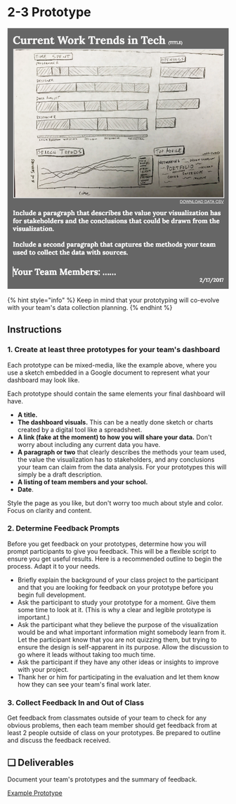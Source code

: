 # 2-3 Prototype

![Example Static Prototype](../../.gitbook/assets/prototypeex.png)

{% hint style="info" %}
Keep in mind that your prototyping will co-evolve with your team's data collection planning.
{% endhint %}

## Instructions

### 1. Create at least three prototypes for your team's dashboard

Each prototype can be mixed-media, like the example above, where you use a sketch embedded in a Google document to represent what your dashboard may look like.

Each prototype should contain the same elements your final dashboard will have.

* **A title.**
* **The dashboard visuals.** This can be a neatly done sketch or charts created by a digital tool like a spreadsheet.
* **A link \(fake at the moment\) to how you will share your data.** Don't worry about including any current data you have.
* **A paragraph or two** that clearly describes the methods your team used, the value the visualization has to stakeholders, and any conclusions your team can claim from the data analysis. For your prototypes this will simply be a draft description.
* **A listing of team members and your school.**
* **Date**.

Style the page as you like, but don't worry too much about style and color. Focus on clarity and content.

### 2. Determine Feedback Prompts

Before you get feedback on your prototypes, determine how you will prompt participants to give you feedback. This will be a flexible script to ensure you get useful results. Here is a recommended outline to begin the process. Adapt it to your needs.

* Briefly explain the background of your class project to the participant and that you are looking for feedback on your prototype before you begin full development.
* Ask the participant to study your prototype for a moment. Give them some time to look at it. \(This is why a clear and legible prototype is important.\)
* Ask the participant what they believe the purpose of the visualization would be and what important information might somebody learn from it. Let the participant know that you are not quizzing them, but trying to ensure the design is self-apparent in its purpose. Allow the discussion to go where it leads without taking too much time.
* Ask the participant if they have any other ideas or insights to improve with your project.
* Thank her or him for participating in the evaluation and let them know how they can see your team's final work later.

### 3. Collect Feedback In and Out of Class

Get feedback from classmates outside of your team to check for any obvious problems, then each team member should get feedback from at least 2 people outside of class on your prototypes. Be prepared to outline and discuss the feedback received.

## **❏ Deliverables**

Document your team's prototypes and the summary of feedback.

[Example Prototype](https://docs.google.com/document/d/15Y0Er8GsPw7TLeYtoo8zwFv8dMPlmPu2012476MLGRc/edit?usp=sharing)


